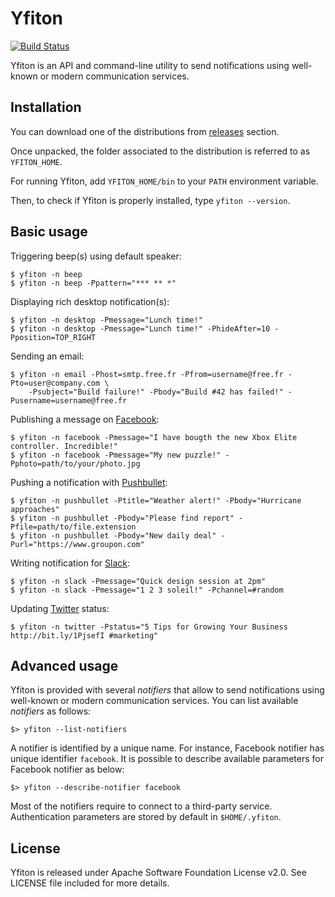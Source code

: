 # Yfiton

[![Build Status](https://travis-ci.org/yfiton/yfiton.svg)](https://travis-ci.org/yfiton/yfiton)

Yfiton is an API and command-line utility to send notifications using well-known or modern communication services.

## Installation

You can download one of the distributions from [releases](https://github.com/yfiton/yfiton/releases/latest) section.

Once unpacked, the folder associated to the distribution is referred to as `YFITON_HOME`.

For running Yfiton, add `YFITON_HOME/bin` to your `PATH` environment variable.

Then, to check if Yfiton is properly installed, type `yfiton --version`.

## Basic usage

Triggering beep(s) using default speaker:
```
$ yfiton -n beep
$ yfiton -n beep -Ppattern="*** ** *"
```

Displaying rich desktop notification(s):
```
$ yfiton -n desktop -Pmessage="Lunch time!"
$ yfiton -n desktop -Pmessage="Lunch time!" -PhideAfter=10 -Pposition=TOP_RIGHT
```

Sending an email:
```
$ yfiton -n email -Phost=smtp.free.fr -Pfrom=username@free.fr -Pto=user@company.com \
    -Psubject="Build failure!" -Pbody="Build #42 has failed!" -Pusername=username@free.fr
```

Publishing a message on [Facebook](https://www.facebook.com):
```
$ yfiton -n facebook -Pmessage="I have bougth the new Xbox Elite controller. Incredible!"
$ yfiton -n facebook -Pmessage="My new puzzle!" -Pphoto=path/to/your/photo.jpg
```

Pushing a notification with [Pushbullet](https://www.pushbullet.com):
```
$ yfiton -n pushbullet -Ptitle="Weather alert!" -Pbody="Hurricane approaches"
$ yfiton -n pushbullet -Pbody="Please find report" -Pfile=path/to/file.extension
$ yfiton -n pushbullet -Pbody="New daily deal" -Purl="https://www.groupon.com"
```

Writing notification for [Slack](https://slack.com):
```
$ yfiton -n slack -Pmessage="Quick design session at 2pm"
$ yfiton -n slack -Pmessage="1 2 3 soleil!" -Pchannel=#random
```

Updating [Twitter](https://twitter.com) status:
```
$ yfiton -n twitter -Pstatus="5 Tips for Growing Your Business http://bit.ly/1PjsefI #marketing"
```
## Advanced usage

Yfiton is provided with several _notifiers_ that allow to send notifications using well-known or modern communication services. 
You can list available _notifiers_ as follows:

    $> yfiton --list-notifiers

A notifier is identified by a unique name. For instance, Facebook notifier has unique identifier `facebook`. It is possible to describe available parameters for Facebook notifier as below:

    $> yfiton --describe-notifier facebook

Most of the notifiers require to connect to a third-party service. Authentication parameters are stored by default in `$HOME/.yfiton`.

## License

Yfiton is released under Apache Software Foundation License v2.0. See LICENSE file included for more details.
